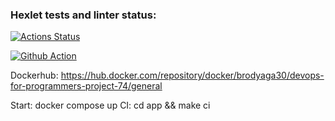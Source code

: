 ### Hexlet tests and linter status:
[![Actions Status](https://github.com/arny-tiger/devops-for-programmers-project-74/actions/workflows/hexlet-check.yml/badge.svg)](https://github.com/arny-tiger/devops-for-programmers-project-74/actions)

[![Github Action](https://github.com/arny-tiger/devops-for-programmers-project-74/actions/workflows/push.yml/badge.svg)](https://github.com/arny-tiger/devops-for-programmers-project-74/actions)

Dockerhub: https://hub.docker.com/repository/docker/brodyaga30/devops-for-programmers-project-74/general

Start: docker compose up
CI: cd app && make ci